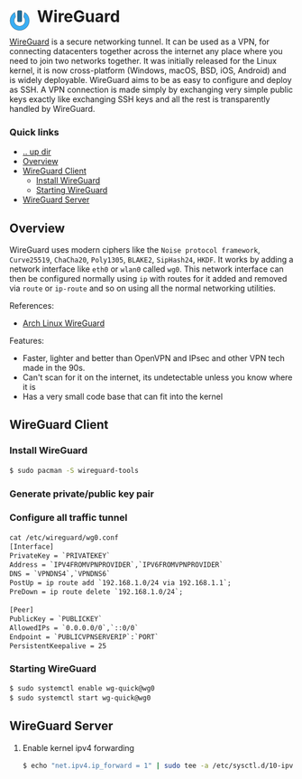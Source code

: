 # WireGuard <img style="margin: 6px 13px 0px 0px" align="left" src="../../../data/images/logo_36x36.png" />

[WireGuard](https://www.wireguard.com/) is a secure networking tunnel. It can be used as a VPN, for 
connecting datacenters together across the internet any place where you need to join two networks 
together. It was initially released for the Linux kernel, it is now cross-platform (Windows, macOS, 
BSD, iOS, Android) and is widely deployable. WireGuard aims to be as easy to configure and deploy 
as SSH. A VPN connection is made simply by exchanging very simple public keys exactly like exchanging 
SSH keys and all the rest is transparently handled by WireGuard.

### Quick links
* [.. up dir](../README.md)
* [Overview](#overview)
* [WireGuard Client](#wireguard-client)
  * [Install WireGuard](#install-wireguard)
  * [Starting WireGuard](#starting-wireguard)
* [WireGuard Server](#wireguard-server)

## Overview
WireGuard uses modern ciphers like the `Noise protocol framework`, `Curve25519`, `ChaCha20`, 
`Poly1305`, `BLAKE2`, `SipHash24`, `HKDF`. It works by adding a network interface like `eth0` or 
`wlan0` called `wg0`. This network interface can then be configured normally using `ip` with routes 
for it added and removed via `route` or `ip-route` and so on using all the normal networking 
utilities.

References:
* [Arch Linux WireGuard](https://wiki.archlinux.org/title/WireGuard)

Features:
* Faster, lighter and better than OpenVPN and IPsec and other VPN tech made in the 90s.
* Can't scan for it on the internet, its undetectable unless you know where it is
* Has a very small code base that can fit into the kernel

## WireGuard Client

### Install WireGuard
```bash
$ sudo pacman -S wireguard-tools
```

### Generate private/public key pair

### Configure all traffic tunnel
```
cat /etc/wireguard/wg0.conf
[Interface]
PrivateKey = `PRIVATEKEY`
Address = `IPV4FROMVPNPROVIDER`,`IPV6FROMVPNPROVIDER`
DNS = `VPNDNS4`,`VPNDNS6`
PostUp = ip route add `192.168.1.0/24 via 192.168.1.1`;
PreDown = ip route delete `192.168.1.0/24`;

[Peer]
PublicKey = `PUBLICKEY`
AllowedIPs = `0.0.0.0/0`,`::0/0`
Endpoint = `PUBLICVPNSERVERIP`:`PORT`
PersistentKeepalive = 25
```

### Starting WireGuard
```bash
$ sudo systemctl enable wg-quick@wg0
$ sudo systemctl start wg-quick@wg0
```

## WireGuard Server
1. Enable kernel ipv4 forwarding
   ```bash
   $ echo "net.ipv4.ip_forward = 1" | sudo tee -a /etc/sysctl.d/10-ipv4-forwarding.conf
   ```


